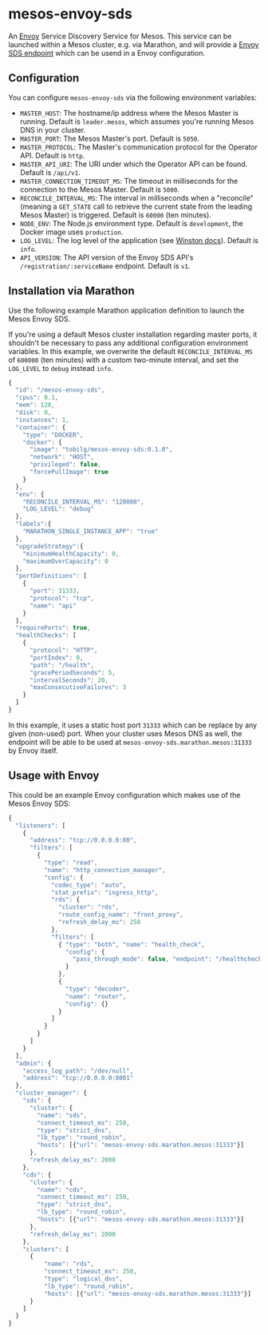 # mesos-envoy-sds
An [Envoy](https://lyft.github.io/envoy/docs/index.html) Service Discovery Service for Mesos. This service can be launched within a Mesos cluster, e.g. via Marathon, and will provide a [Envoy SDS endpoint](https://lyft.github.io/envoy/docs/configuration/cluster_manager/sds_api.html) which can be usend in a Envoy configuration.

## Configuration

You can configure `mesos-envoy-sds` via the following environment variables:

* `MASTER_HOST`: The hostname/ip address where the Mesos Master is running. Default is `leader.mesos`, which assumes you're running Mesos DNS in your cluster.
* `MASTER_PORT`: The Mesos Master's port. Default is `5050`. 
* `MASTER_PROTOCOL`: The Master's communication protocol for the Operator API. Default is `http`.
* `MASTER_API_URI`: The URI under which the Operator API can be found. Default is `/api/v1`.
* `MASTER_CONNECTION_TIMEOUT_MS`: The timeout in milliseconds for the connection to the Mesos Master. Default is `5000`.
* `RECONCILE_INTERVAL_MS`: The interval in milliseconds when a "reconcile" (meaning a `GET_STATE` call to retrieve the current state from the leading Mesos Master) is triggered. Default is `60000` (ten minutes).
* `NODE_ENV`: The Node.js environment type. Default is `development`, the Docker image uses `production`.
* `LOG_LEVEL`: The log level of the application (see [Winston docs](https://www.npmjs.com/package/winston#using-logging-levels)). Default is `info`. 
* `API_VERSION`: The API version of the Envoy SDS API's `/registration/:serviceName` endpoint. Default is `v1`.

## Installation via Marathon

Use the following example Marathon application definition to launch the Mesos Envoy SDS. 

If you're using a default Mesos cluster installation regarding master ports, it shouldn't be necessary to pass any additional configuration environment variables. In this example, we overwrite the default `RECONCILE_INTERVAL_MS` of `600000` (ten minutes) with a custom two-minute interval, and set the `LOG_LEVEL` to `debug` instead `info`.  

```javascript
{
  "id": "/mesos-envoy-sds",
  "cpus": 0.1,
  "mem": 128,
  "disk": 0,
  "instances": 1,
  "container": {
    "type": "DOCKER",
    "docker": {
      "image": "tobilg/mesos-envoy-sds:0.1.0",
      "network": "HOST",
      "privileged": false,
      "forcePullImage": true
    }
  },
  "env": {
    "RECONCILE_INTERVAL_MS": "120000",
    "LOG_LEVEL": "debug"
  },
  "labels":{
    "MARATHON_SINGLE_INSTANCE_APP": "true"
  },
  "upgradeStrategy":{
    "minimumHealthCapacity": 0,
    "maximumOverCapacity": 0
  },
  "portDefinitions": [
    {
      "port": 31333,
      "protocol": "tcp",
      "name": "api"
    }
  ],
  "requirePorts": true,
  "healthChecks": [
    {
      "protocol": "HTTP",
      "portIndex": 0,
      "path": "/health",
      "gracePeriodSeconds": 5,
      "intervalSeconds": 20,
      "maxConsecutiveFailures": 3
    }
  ]
}
```

In this example, it uses a static host port `31333` which can be replace by any given (non-used) port. When your cluster uses Mesos DNS as well, the endpoint will be able to be used at `mesos-envoy-sds.marathon.mesos:31333` by Envoy itself.

## Usage with Envoy

This could be an example Envoy configuration which makes use of the Mesos Envoy SDS:

```javascript
{
  "listeners": [
    {
      "address": "tcp://0.0.0.0:80",
      "filters": [
        {
          "type": "read",
          "name": "http_connection_manager",
          "config": {
            "codec_type": "auto",
            "stat_prefix": "ingress_http",
            "rds": {
              "cluster": "rds",
              "route_config_name": "front_proxy",
              "refresh_delay_ms": 250
            },
            "filters": [
              { "type": "both", "name": "health_check",
                "config": {
                  "pass_through_mode": false, "endpoint": "/healthcheck"
                }
              },
              {
                "type": "decoder",
                "name": "router",
                "config": {}
              }
            ]
          }
        }
      ]
    }
  ],
  "admin": {
    "access_log_path": "/dev/null",
    "address": "tcp://0.0.0.0:8001"
  },
  "cluster_manager": {
    "sds": {
      "cluster": {
        "name": "sds",
        "connect_timeout_ms": 250,
        "type": "strict_dns",
        "lb_type": "round_robin",
        "hosts": [{"url": "mesos-envoy-sds.marathon.mesos:31333"}]
      },
      "refresh_delay_ms": 2000
    },
    "cds": {
      "cluster": {
        "name": "cds",
        "connect_timeout_ms": 250,
        "type": "strict_dns",
        "lb_type": "round_robin",
        "hosts": [{"url": "mesos-envoy-sds.marathon.mesos:31333"}]
      },
      "refresh_delay_ms": 2000
    },
    "clusters": [
      {
          "name": "rds",
          "connect_timeout_ms": 250,
          "type": "logical_dns",
          "lb_type": "round_robin",
          "hosts": [{"url": "mesos-envoy-sds.marathon.mesos:31333"}]
      }
    ]
  }
}

```
